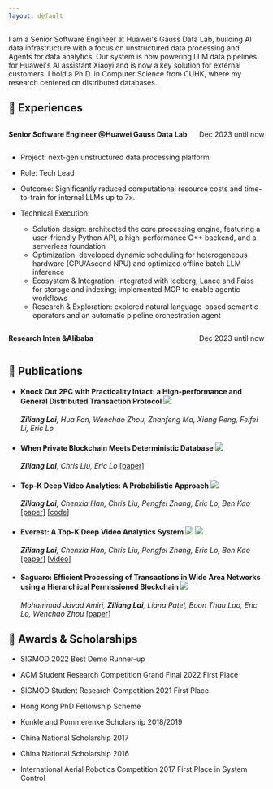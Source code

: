 ```yaml
---
layout: default
---
```


I am a Senior Software Engineer at Huawei's Gauss Data Lab, building AI data infrastructure with a focus on unstructured data processing and Agents for data analytics. Our system is now powering LLM data pipelines for Huawei's AI assistant Xiaoyi and is now a key solution for external customers. I hold a Ph.D. in Computer Science from CUHK, where my research centered on distributed databases.

## :necktie: Experiences

<div style="display: flex; align-items: center;">
  <h4 style="margin: 1em 0em;">Senior Software Engineer @Huawei Gauss Data Lab</h4>
  <span style="margin-left: auto;">Dec 2023 until now</span>
</div>


- Project: next-gen unstructured data processing platform

- Role: Tech Lead 

- Outcome: Significantly reduced computational resource costs and time-to-train for internal LLMs up to 7x.

- Technical Execution:

  - Solution design: architected the core processing engine, featuring a user-friendly Python API, a high-performance C++ backend, and a serverless foundation
  - Optimization: developed dynamic scheduling for heterogeneous hardware (CPU/Ascend NPU) and optimized offline batch LLM inference
  - Ecosystem & Integration: integrated with Iceberg, Lance and Faiss for storage and indexing; implemented MCP to enable agentic workflows 
  - Research & Exploration: explored natural language-based semantic operators and an automatic pipeline orchestration agent

<div style="display: flex; align-items: center;">
  <h4 style="margin: 1em 0em;">Research Inten &Alibaba</h4>
  <span style="margin-left: auto;">Dec 2023 until now</span>
</div>



## :book: Publications

- #### Knock Out 2PC with Practicality Intact: a High-performance and General Distributed Transaction Protocol ![](https://img.shields.io/badge/ICDE_2023-blue)

  ***Ziliang Lai**, Hua Fan, Wenchao Zhou, Zhanfeng Ma, Xiang Peng, Feifei Li, Eric Lo*

- #### When Private Blockchain Meets Deterministic Database ![](https://img.shields.io/badge/SIGMOD_2023-blue)

  ***Ziliang Lai**, Chris Liu, Eric Lo*
  [[paper](https://arxiv.org/abs/2211.15163)]

- #### Top-K Deep Video Analytics: A Probabilistic Approach ![](https://img.shields.io/badge/SIGMOD_2021-blue) 

  ***Ziliang Lai**, Chenxia Han, Chris Liu, Pengfei Zhang, Eric Lo, Ben Kao*
  [[paper](https://dl.acm.org/doi/abs/10.1145/3448016.3452786)]
  [[code](https://github.com/everest-project/everest)]

- #### Everest: A Top-K Deep Video Analytics System ![](https://img.shields.io/badge/SIGMOD_2022-blue) ![](https://img.shields.io/badge/Best_Demo_Runner_up-red) 

  ***Ziliang Lai**, Chenxia Han, Chris Liu, Pengfei Zhang, Eric Lo, Ben Kao*
  [[paper](https://dl.acm.org/doi/10.1145/3514221.3520151)]
  [[video](https://www.youtube.com/watch?v=iR4wxVi0yVU)]

- #### Saguaro: Efficient Processing of Transactions in Wide Area Networks using a Hierarchical Permissioned Blockchain ![](https://img.shields.io/badge/ICDE_2023-blue) 

  *Mohammad Javad Amiri, **Ziliang Lai**, Liana Patel, Boon Thau Loo, Eric Lo, Wenchao Zhou*
  [[paper](https://arxiv.org/abs/2101.08819)]

## :medal_sports: Awards & Scholarships

* SIGMOD 2022 Best Demo Runner-up

* ACM Student Research Competition Grand Final 2022 First Place

* SIGMOD Student Research Competition 2021 First Place

* Hong Kong PhD Fellowship Scheme

* Kunkle and Pommerenke Scholarship 2018/2019

* China National Scholarship 2017

* China National Scholarship 2016

* International Aerial Robotics Competition 2017 First Place in System Control
